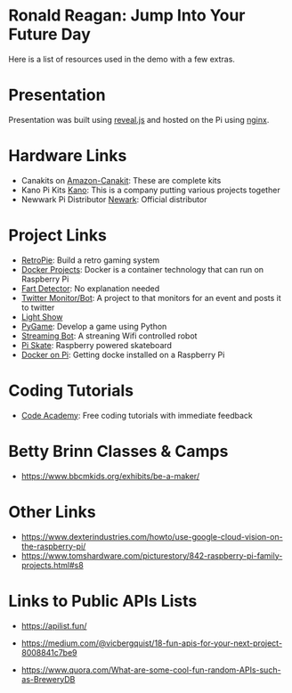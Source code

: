 # Ronald Reagan: Jump Into Your Future Day

Here is a list of resources used in the demo with a few extras.

# Presentation
Presentation was built using [reveal.js] and hosted on the Pi using [nginx].

# Hardware Links
* Canakits on [Amazon-Canakit]: These are complete kits
* Kano Pi Kits [Kano]: This is a company putting various projects together
* Newwark Pi Distributor [Newark]: Official distributor

# Project Links
* [RetroPie]: Build a retro gaming system
* [Docker Projects]: Docker is a container technology that can run on Raspberry Pi
* [Fart Detector]: No explanation needed
* [Twitter Monitor/Bot]: A project to that monitors for an event and posts it to twitter
* [Light Show]
* [PyGame]: Develop a game using Python
* [Streaming Bot]: A streaning Wifi controlled robot
* [Pi Skate]: Raspberry powered skateboard
* [Docker on Pi]: Getting docke installed on a Raspberry Pi

# Coding Tutorials
* [Code Academy]: Free coding tutorials with immediate feedback

# Betty Brinn Classes & Camps
* https://www.bbcmkids.org/exhibits/be-a-maker/

# Other Links
* https://www.dexterindustries.com/howto/use-google-cloud-vision-on-the-raspberry-pi/
* https://www.tomshardware.com/picturestory/842-raspberry-pi-family-projects.html#s8

# Links to Public APIs Lists
* https://apilist.fun/
* https://medium.com/@vicbergquist/18-fun-apis-for-your-next-project-8008841c7be9
* https://www.quora.com/What-are-some-cool-fun-random-APIs-such-as-BreweryDB


   [Amazon-Canakit]: <https://www.amazon.com/CanaKit-Raspberry-Complete-Starter-Kit/dp/B01C6Q2GSY>
   [Kano]: <https://kano.me/store/row>
   [Newark]: <https://www.newark.com/?COM=element14_store_Home>
   [RetroPie]: <https://retropie.org.uk/>
   [Docker Projects]: <https://blog.ssdnodes.com/blog/5-cool-things-docker/>
   [Fart Detector]: <https://projects.raspberrypi.org/en/projects/fart-detector>
   [Twitter Monitor/Bot]: <https://blog.berniesumption.com/software/daphnes-tweeting-catflap/>
   [Light Show]: <https://www.instructables.com/id/DIY-Musical-Xmas-Lights-for-Beginners/>
   [PyGame]: <https://www.kidscodecs.com/build-raspberry-pi-board-game/>
   [Streaming Bot]: <https://www.instructables.com/id/Raspberry-Pi-Wifi-Video-Streaming-Robot/>
   [Pi Skate]: <https://github.com/the-raspberry-pi-guy/skateboard>
   [Docker on Pi]: <https://blog.hypriot.com/getting-started-with-docker-on-your-arm-device/>
   [reveal.js]: <https://github.com/hakimel/reveal.js/>
   [nginx]: <https://www.raspberrypi.org/documentation/remote-access/web-server/nginx.md>
   [Code Academy]: <https://www.codecademy.com/>
   
   
   

